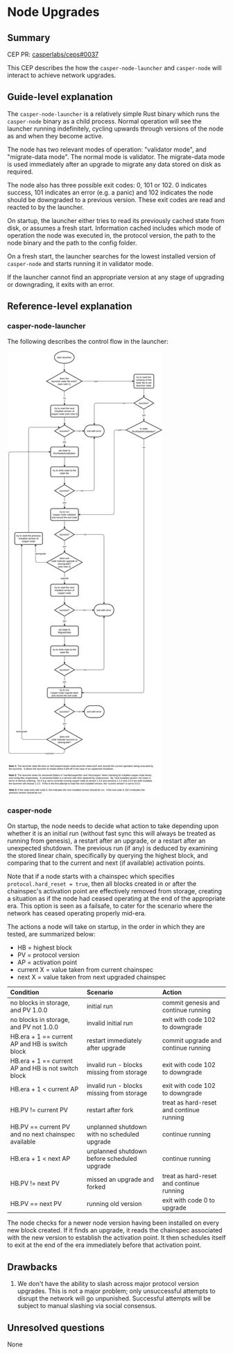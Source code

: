 # Node Upgrades

## Summary

[summary]: #summary

CEP PR: [casperlabs/ceps#0037](https://github.com/casperlabs/ceps/pull/0037)

This CEP describes the how the `casper-node-launcher` and `casper-node` will interact to achieve network upgrades.


## Guide-level explanation

[guide-level-explanation]: #guide-level-explanation

The `casper-node-launcher` is a relatively simple Rust binary which runs the `casper-node` binary as a child process.
Normal operation will see the launcher running indefinitely, cycling upwards through versions of the node as and when
they become active.

The node has two relevant modes of operation: "validator mode", and "migrate-data mode".  The normal mode is validator.
The migrate-data mode is used immediately after an upgrade to migrate any data stored on disk as required.

The node also has three possible exit codes: 0, 101 or 102.  0 indicates success, 101 indicates an error (e.g. a panic)
and 102 indicates the node should be downgraded to a previous version.  These exit codes are read and reacted to by the
launcher.

On startup, the launcher either tries to read its previously cached state from disk, or assumes a fresh start.
Information cached includes which mode of operation the node was executed in, the protocol version, the path to the node
binary and the path to the config folder.

On a fresh start, the launcher searches for the lowest installed version of `casper-node` and starts running it in
validator mode.

If the launcher cannot find an appropriate version at any stage of upgrading or downgrading, it exits with an error.


## Reference-level explanation

[reference-level-explanation]: #reference-level-explanation

### casper-node-launcher

The following describes the control flow in the launcher:

![control flow in the launcher](images/0037/casper-launcher-flow.png "control flow in the launcher")

### casper-node

On startup, the node needs to decide what action to take depending upon whether it is an initial run (without fast sync
this will always be treated as running from genesis), a restart after an upgrade, or a restart after an unexpected
shutdown.  The previous run (if any) is deduced by examining the stored linear chain, specifically by querying the
highest block, and comparing that to the current and next (if available) activation points.

Note that if a node starts with a chainspec which specifies `protocol.hard_reset = true`, then all blocks created in or
after the chainspec's activation point are effectively removed from storage, creating a situation as if the node had
ceased operating at the end of the appropriate era.  This option is seen as a failsafe, to cater for the scenario where
the network has ceased operating properly mid-era.

The actions a node will take on startup, in the order in which they are tested, are summarized below:

* HB = highest block
* PV = protocol version
* AP = activation point
* current X = value taken from current chainspec
* next X = value taken from next upgraded chainspec

| Condition                                           | Scenario                                     | Action                                   |
| :-------------------------------------------------- | :------------------------------------------- | :--------------------------------------- |
| no blocks in storage, and PV 1.0.0                  | initial run                                  | commit genesis and continue running      |
| no blocks in storage, and PV not 1.0.0              | invalid initial run                          | exit with code 102 to downgrade          |
| HB.era + 1 == current AP and HB is switch block     | restart immediately after upgrade            | commit upgrade and continue running      |
| HB.era + 1 == current AP and HB is not switch block | invalid run - blocks missing from storage    | exit with code 102 to downgrade          |
| HB.era + 1 < current AP                             | invalid run - blocks missing from storage    | exit with code 102 to downgrade          |
| HB.PV != current PV                                 | restart after fork                           | treat as hard-reset and continue running |
| HB.PV == current PV and no next chainspec available | unplanned shutdown with no scheduled upgrade | continue running                         |
| HB.era + 1 < next AP                                | unplanned shutdown before scheduled upgrade  | continue running                         |
| HB.PV != next PV                                    | missed an upgrade and forked                 | treat as hard-reset and continue running |
| HB.PV == next PV                                    | running old version                          | exit with code 0 to upgrade              |

The node checks for a newer node version having been installed on every new block created.  If it finds an upgrade, it
reads the chainspec associated with the new version to establish the activation point.  It then schedules itself to exit
at the end of the era immediately before that activation point.


## Drawbacks

[drawbacks]: #drawbacks

1. We don't have the ability to slash across major protocol version upgrades.  This is not a major problem; only
unsuccessful attempts to disrupt the network will go unpunished.  Successful attempts will be subject to manual slashing
via social consensus.


## Unresolved questions

[unresolved-questions]: #unresolved-questions

None
